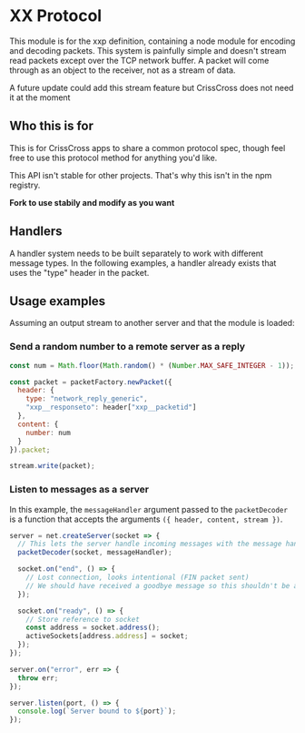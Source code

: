 # XX Protocol
This module is for the xxp definition, containing a node module for encoding
and decoding packets. This system is painfully simple and doesn't stream
read packets except over the TCP network buffer. A packet will come through as
an object to the receiver, not as a stream of data.

A future update could add this stream feature but CrissCross does not need it
at the moment

## Who this is for
This is for CrissCross apps to share a common protocol spec, though feel free
to use this protocol method for anything you'd like.

This API isn't stable for other projects. That's why this isn't in the npm
registry.

**Fork to use stabily and modify as you want**

## Handlers
A handler system needs to be built separately to work with different message
types. In the following examples, a handler already exists that uses the "type"
header in the packet.

## Usage examples
Assuming an output stream to another server and that the module is loaded:

### Send a random number to a remote server as a reply

```javascript
const num = Math.floor(Math.random() * (Number.MAX_SAFE_INTEGER - 1));

const packet = packetFactory.newPacket({
  header: {
    type: "network_reply_generic",
    "xxp__responseto": header["xxp__packetid"]
  },
  content: {
    number: num
  }
}).packet;

stream.write(packet);
```

### Listen to messages as a server
In this example, the `messageHandler` argument passed to the `packetDecoder` is
a function that accepts the arguments `({ header, content, stream })`.

```javascript
server = net.createServer(socket => {
  // This lets the server handle incoming messages with the message handlers
  packetDecoder(socket, messageHandler);

  socket.on("end", () => {
    // Lost connection, looks intentional (FIN packet sent)
    // We should have received a goodbye message so this shouldn't be an issue
  });

  socket.on("ready", () => {
    // Store reference to socket
    const address = socket.address();
    activeSockets[address.address] = socket;
  });
});

server.on("error", err => {
  throw err;
});

server.listen(port, () => {
  console.log(`Server bound to ${port}`);
});
```

